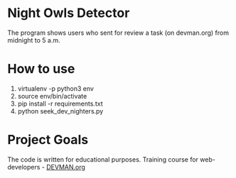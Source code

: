 # Night Owls Detector

The program shows users who sent for review a task (on devman.org) from midnight to 5 a.m.

# How to use

1. virtualenv -p python3 env
2. source env/bin/activate
3. pip install -r requirements.txt
4. python seek_dev_nighters.py

# Project Goals

The code is written for educational purposes. Training course for web-developers - [DEVMAN.org](https://devman.org)
